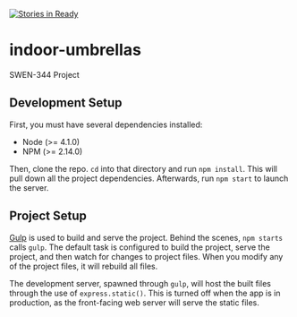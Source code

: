 [![Stories in Ready](https://badge.waffle.io/bbesmanoff/indoor-umbrellas.png?label=ready&title=Ready)](https://waffle.io/bbesmanoff/indoor-umbrellas)
# indoor-umbrellas
SWEN-344 Project

## Development Setup
First, you must have several dependencies installed:

* Node (>= 4.1.0)
* NPM (>= 2.14.0)

Then, clone the repo.  `cd` into that directory and run `npm install`.  This
will pull down all the project dependencies.  Afterwards, run `npm start` to
launch the server.

## Project Setup
[Gulp][gulp] is used to build and serve the project.  Behind the scenes, `npm
starts` calls `gulp`.  The default task is configured to build the project,
serve the project, and then watch for changes to project files.  When you modify
any of the project files, it will rebuild all files.

The development server, spawned through `gulp`, will host the built files
through the use of `express.static()`.  This is turned off when the app is in
production, as the front-facing web server will serve the static files.

[gulp]: http://gulpjs.com/
